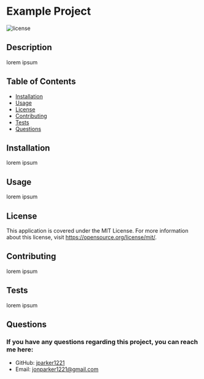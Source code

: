 
  # Example Project

  ![license](https://img.shields.io/badge/license-MIT-green) 

  ## Description
  lorem ipsum

  ## Table of Contents
  - [Installation](#installation)
  - [Usage](#usage)
  - [License](#license)
  - [Contributing](#contributing)
  - [Tests](#tests)
  - [Questions](#questions)

  ## Installation
  lorem ipsum

  ## Usage
  lorem ipsum

  ## License
  
  This application is covered under the MIT License. For more information about this license, visit https://opensource.org/license/mit/.

  ## Contributing
  lorem ipsum

  ## Tests
  lorem ipsum

  ## Questions

  ### If you have any questions regarding this project, you can reach me here:

  - GitHub: [jparker1221](https://github.com/jparker1221)
  - Email: jonparker1221@gmail.com

